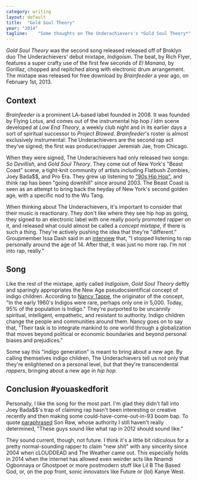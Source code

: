 ```yaml
---
category: writing
layout: default
title:  "Gold Soul Theory"
year: "2014"
tagline:    "Some thoughts on The Underachievers's *Gold Soul Theory*"
---
```

*Gold Soul Theory* was the second song released released off of Broklyn duo The Underachievers' debut mixtape, *Indigoism*. The beat, by Rich Flyer, features a super crafty use of the first few seconds of *El Manana*, by Gorillaz, chopped and repitched along with electronic drum arrangement. The mixtape was released for free download by *Brainfeeder* a year ago, on February 1st, 2013.

## Context

*Brainfeeder* is a prominent LA-based label founded in 2008. It was founded by Flying Lotus, and comes out of the instrumental hip hop / idm scene developed at *Low End Theory*, a weekly club night and in its earlier days a sort of spiritual successor to *Project Blowed*. *Brainfeeder*'s roster is almost exclusively instrumental: The Underachievers are the second rap act they've signed; the first was producer/rapper Jeremiah Jae, from Chicago.

<!--more-->

When they were signed, The Underachievers had only released two songs: *So Devillish*, and *Gold Soul Theory*. They come out of New York's "Beast Coast" scene, a tight-knit community of artists including Flatbush Zombies, Joey Bada$$,  and Pro Era. They grew up listening to ["90s Hip Hop"](http://www.complex.com/music/2013/02/who-are-the-underachievers/first-experiences-with-hip-hop), and think rap has been "going downhill" since around 2003. The Beast Coast is seen as an attempt to bring back the heyday of New York's second golden age, with a specific nod to the Wu Tang.

When thinking about The Underachievers, it's important to consider that their music is reactionary. They don't like where they see hip hop as going, they signed to an electronic label with one really poorly promoted rapper on it, and released what could almost be called a *concept mixtape*, if there is such a thing. They're actively pushing the idea that they're "different." Groupmember Issa Dash said in an [interview](http://www.complex.com/music/2013/02/who-are-the-underachievers/first-experiences-with-hip-hop) that, "I stopped listening to rap personally around the age of 14. After that, it was just no more rap. I’m not into rap, really."

## Song

Like the rest of the mixtape, aptly called *Indigoism*, *Gold Soul Theory* deftly and sparingly appropriates the New Age pseudocsientifical concept of indigo children. According to [Nancy Tappe](http://allaboutindigos.com/), the originator of the concept, "In the early 1960's Indigos were rare, perhaps only one in 5,000. Today, 95% of the population is Indigo." They're purported to be uncannily spiritual, intelligent, empathetic, and resistant to authority. Indigo children change the people and communities around them. Nancy goes on to say that, "Their task is to integrate mankind to one world through a globalization that moves beyond political or economic boundaries and beyond personal biases and prejudices."

Some say this "indigo generation" is meant to bring about a new age. By calling themselves indigo children, The Underachievers tell us not only that they're enlightened on a personal level, but that they're transcendental *rappers*,  bringing about a new age in *hip hop*.

## Conclusion #youaskedforit

Personally, I like the song for the most part. I'm glad they didn't fall into Joey Bada$$'s trap of claiming rap hasn't been interesting or creative recently and then making some could-have-come-out-in-93 boom bap. To quote [paraphrased](http://passionweiss.com/2012/09/17/the-elevation-of-the-underachievers/) Son Raw, whose authority I still haven't really determined, "These guys sound like what rap in 2012 should sound like."

They sound current, though, not future. I think it's a little bit ridiculous for a pretty normal-sounding rapper to claim "new shit" with any sincerity since 2004 when cLOUDDEAD and The Weather came out. This especially holds in 2014 when the internet has allowed even weirder acts like Nnamdi Ogbonnaya or Ghostpoet or more postmodern stuff like Lil B The Based God, or, on the pop front, sonic innovators like Future or (lol) Kanye West.
